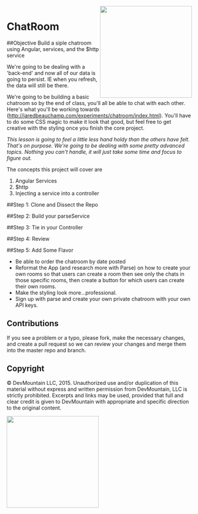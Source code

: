 <img src="https://devmounta.in/img/logowhiteblue.png" width="250" align="right">

ChatRoom
========

##Objective
Build a siple chatroom using Angular, services, and the $http service

We're going to be dealing with a 'back-end' and now all of our data is going to persist. IE when you refresh, the data will still be there.

We're going to be building a basic chatroom so by the end of class, you'll all be able to chat with each other. Here's what you'll be working towards (http://jaredbeauchamp.com/experiments/chatroom/index.html). You'll have to do some CSS magic to make it look that good, but feel free to get creative with the styling once you finish the core project.

*This lesson is going to feel a little less hand holdy than the others have felt. That's on purpose. We're going to be dealing with some pretty advanced topics. Nothing you can't handle, it will just take some time and focus to figure out.*

The concepts this project will cover are

1. Angular Services
2. $http
3. Injecting a service into a controller


##Step 1: Clone and Dissect the Repo
<!-- * Fork and clone this repository. -->
<!-- * This is the first project where you'll have to work with part of the code that's already in place. -->
<!-- * You should only touch mainCtrl.js and parseService.js, everything else is already set up for you -->
<!-- * Although very convenient, because other parts of the application are already set for you, you need to understand what that code is doing in order to work with it.  -->
<!-- * Go and check out the index.html page. You'll notice that in the message-container class there's an ng-repat looping over messages. This means that somehow, you need to have 'messages' on the scope which should also have a 'text' property. -->


##Step 2: Build your parseService
<!-- * In Angular we use 'services' to outsource some of our heavy lifting. That's exactly what we're going to do with this app. -->
<!-- * Open up parseService.js and read the instructions. The bigger picture is that this service is going to have two methods, getData and postData. getData will get the chats from our parse backend, and postData will be able to post new messages to the parse backend. -->


##Step 3: Tie in your Controller
<!-- * Now that your parseService is finished, we somehow need a way to tie the data we're getting from parseService.getData to our scope to show in our view. This sounds like the perfect use case for a controller. -->
<!-- * Open up mainCtrl.js and follow the instructions. The bigger picture here is that we're going to utilize the methods that we added to parseService to do some of the 'heavy' lifting, then just add what we get back from those methods to the $scope -->


##Step 4: Review
<!-- * If all went well you should be able to open up your index.html page and chat with those who also finished. If you got this far, great job! Review angular promises and $http. They're fundamental to any apps built with Angular. -->


##Step 5: Add Some Flavor
<!-- * Right now it just shows the message. The object you get back from parse also has a createdAt property. Change the UI to show the message, and what time it was created at in normal, human readable formats. -->
<!-- * Make the Chatroom filterable by message -->
* Be able to order the chatroom by date posted
* Reformat the App (and research more with Parse) on how to create your own rooms so that users can create a room then see only the chats in those specific rooms, then create a button for which users can create their own rooms.
* Make the styling look more...professional.
* Sign up with parse and create your own private chatroom with your own API keys.

## Contributions
If you see a problem or a typo, please fork, make the necessary changes, and create a pull request so we can review your changes and merge them into the master repo and branch.

## Copyright

© DevMountain LLC, 2015. Unauthorized use and/or duplication of this material without express and written permission from DevMountain, LLC is strictly prohibited. Excerpts and links may be used, provided that full and clear credit is given to DevMountain with appropriate and specific direction to the original content.

<img src="https://devmounta.in/img/logowhiteblue.png" width="250">
